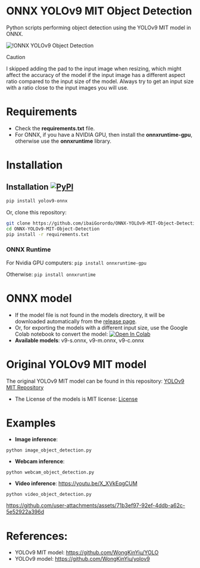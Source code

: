 # ONNX YOLOv9 MIT Object Detection
 Python scripts performing object detection using the YOLOv9 MIT model in ONNX.
 
![!ONNX YOLOv9 Object Detection](https://github.com/user-attachments/assets/a4237b6e-53f1-4c51-be3a-bd8369c1991c)

> [!CAUTION]
> I skipped adding the pad to the input image when resizing, which might affect the accuracy of the model if the input image has a different aspect ratio compared to the input size of the model. Always try to get an input size with a ratio close to the input images you will use.

# Requirements

 * Check the **requirements.txt** file.
 * For ONNX, if you have a NVIDIA GPU, then install the **onnxruntime-gpu**, otherwise use the **onnxruntime** library.

# Installation
## Installation [![PyPI](https://img.shields.io/pypi/v/yolov9-onnx?color=2BAF2B)](https://pypi.org/project/yolov9-onnx/)

```bash
pip install yolov9-onnx
```
Or, clone this repository:
```bash
git clone https://github.com/ibaiGorordo/ONNX-YOLOv9-MIT-Object-Detection.git
cd ONNX-YOLOv9-MIT-Object-Detection
pip install -r requirements.txt
```
### ONNX Runtime
For Nvidia GPU computers:
`pip install onnxruntime-gpu`

Otherwise:
`pip install onnxruntime`

# ONNX model
- If the model file is not found in the models directory, it will be downloaded automatically from the [release page](https://github.com/ibaiGorordo/ONNX-YOLOv9-MIT-ObjectDetection/releases/tag/0.1.0).
- Or, for exporting the models with a different input size, use the Google Colab notebook to convert the model: [![Open In Colab](https://colab.research.google.com/assets/colab-badge.svg)](https://colab.research.google.com/drive/1KPFC-BLL7i7kQJFYq-1JACFiTzPYyOsC?usp=sharing)
- **Available models**: v9-s.onnx, v9-m.onnx, v9-c.onnx

# Original YOLOv9 MIT model
The original YOLOv9 MIT model can be found in this repository: [YOLOv9 MIT Repository](https://github.com/WongKinYiu/YOLO)
- The License of the models is MIT license: [License](https://github.com/WongKinYiu/YOLO/blob/main/LICENSE)

# Examples

 * **Image inference**:
 ```
 python image_object_detection.py
 ```

 * **Webcam inference**:
 ```
 python webcam_object_detection.py
 ```

 * **Video inference**: https://youtu.be/X_XVkEqgCUM
 ```
 python video_object_detection.py
 ```

https://github.com/user-attachments/assets/71b3ef97-92ef-4ddb-a62c-5e52922a396d

# References:
* YOLOv9 MIT model: https://github.com/WongKinYiu/YOLO
* YOLOv9 model: https://github.com/WongKinYiu/yolov9
